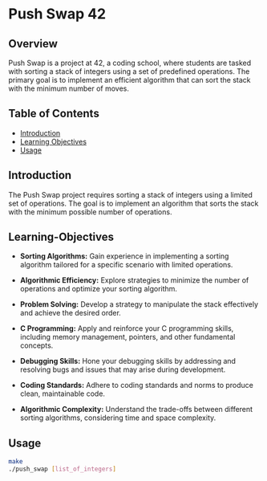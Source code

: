 # Push Swap 42

## Overview

Push Swap is a project at 42, a coding school, where students are tasked with sorting a stack of integers using a set of predefined operations. The primary goal is to implement an efficient algorithm that can sort the stack with the minimum number of moves.

## Table of Contents

- [Introduction](#introduction)
- [Learning Objectives](#Learning-Objectives)
- [Usage](#usage)

## Introduction

The Push Swap project requires sorting a stack of integers using a limited set of operations. The goal is to implement an algorithm that sorts the stack with the minimum possible number of operations.

## Learning-Objectives

- **Sorting Algorithms:** Gain experience in implementing a sorting algorithm tailored for a specific scenario with limited operations.

- **Algorithmic Efficiency:** Explore strategies to minimize the number of operations and optimize your sorting algorithm.

- **Problem Solving:** Develop a strategy to manipulate the stack effectively and achieve the desired order.

- **C Programming:** Apply and reinforce your C programming skills, including memory management, pointers, and other fundamental concepts.

- **Debugging Skills:** Hone your debugging skills by addressing and resolving bugs and issues that may arise during development.

- **Coding Standards:** Adhere to coding standards and norms to produce clean, maintainable code.

- **Algorithmic Complexity:** Understand the trade-offs between different sorting algorithms, considering time and space complexity.


## Usage

```bash
make
./push_swap [list_of_integers]
